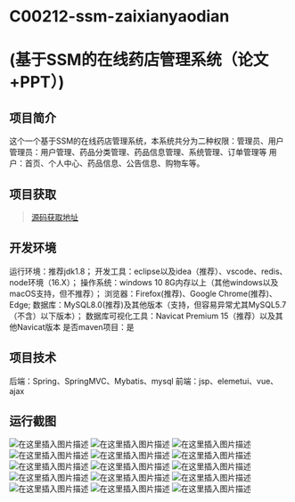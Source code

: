 # C00212-ssm-zaixianyaodian
# (基于SSM的在线药店管理系统（论文+PPT）)

## 项目简介
这个一个基于SSM的在线药店管理系统，本系统共分为二种权限：管理员、用户
管理员：用户管理、药品分类管理、药品信息管理、系统管理、订单管理等
用户：首页、个人中心、药品信息、公告信息、购物车等。


## 项目获取
> [源码获取地址](http://www.manoncode.cn/details?id=212)

 
## 开发环境

运行环境：推荐jdk1.8；
开发工具：eclipse以及idea（推荐）、vscode、redis、node环境（16.X）；
操作系统：windows 10 8G内存以上（其他windows以及macOS支持，但不推荐）；
浏览器：Firefox(推荐)、Google Chrome(推荐)、Edge;
数据库：MySQL8.0(推荐)及其他版本（支持，但容易异常尤其MySQL5.7（不含）以下版本）；
数据库可视化工具：Navicat Premium 15（推荐）以及其他Navicat版本
是否maven项目：是

## 项目技术
 
后端：Spring、SpringMVC、Mybatis、mysql
前端：jsp、elemetui、vue、ajax

## 运行截图
![在这里插入图片描述](https://img-blog.csdnimg.cn/direct/dba2912e458f4da8b4ac5067a007ff8b.png#pic_center)
![在这里插入图片描述](https://img-blog.csdnimg.cn/direct/2067a4afe6fa4cd9a9315e2fc5ceab0b.png#pic_center)
![在这里插入图片描述](https://img-blog.csdnimg.cn/direct/1519b112d8244a70874961e712955f88.png#pic_center)
![在这里插入图片描述](https://img-blog.csdnimg.cn/direct/c5e8da1820c44c93a84158abe8690f48.png#pic_center)
![在这里插入图片描述](https://img-blog.csdnimg.cn/direct/822443a2ebfd4dd49c35ccf5bb7146f6.png#pic_center)
![在这里插入图片描述](https://img-blog.csdnimg.cn/direct/2dddbfeb9da440818d0b7470dd078f67.png#pic_center)
![在这里插入图片描述](https://img-blog.csdnimg.cn/direct/766919fbda244342a8a9cb241a05fa2f.png#pic_center)
![在这里插入图片描述](https://img-blog.csdnimg.cn/direct/57b9d22b25654e4e9259d5c747f70329.png#pic_center)
![在这里插入图片描述](https://img-blog.csdnimg.cn/direct/835b14403a4a49949641634688fa071c.png#pic_center)
![在这里插入图片描述](https://img-blog.csdnimg.cn/direct/5ed95e31f86743d8b48ba518a027341a.png#pic_center)
![在这里插入图片描述](https://img-blog.csdnimg.cn/direct/c841cfcb94044bbe944ebc33974cfb95.png#pic_center)
![在这里插入图片描述](https://img-blog.csdnimg.cn/direct/cc01eb72112a4617a895642eb79d7161.png#pic_center)
![在这里插入图片描述](https://img-blog.csdnimg.cn/direct/96668ec4fcf64b869750974a01b9b9f0.png#pic_center)
![在这里插入图片描述](https://img-blog.csdnimg.cn/direct/485eb90032b3486ab94c4d906b1f52f5.png#pic_center)
![在这里插入图片描述](https://img-blog.csdnimg.cn/direct/3fab5c3053104064a199bc7d0795419b.png#pic_center)


